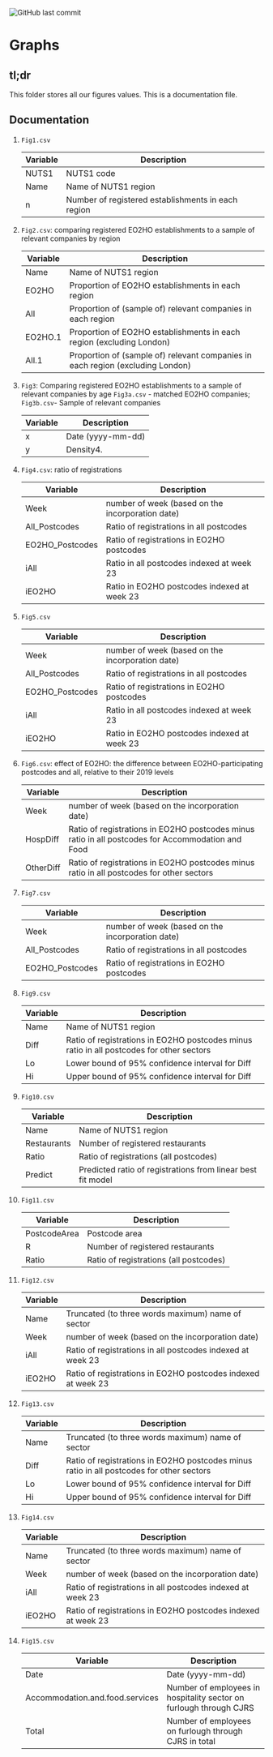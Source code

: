 ![GitHub last commit](https://img.shields.io/github/last-commit/ygalanak/EO2HO)

# Graphs

## tl;dr

This folder stores all our figures values. This is a documentation file.

## Documentation

1. `Fig1.csv`

   | Variable | Description                                        |
   | -------- | -------------------------------------------------- |
   | NUTS1    | NUTS1 code                                         |
   | Name     | Name of NUTS1 region                               |
   | n        | Number of registered establishments in each region |

2. `Fig2.csv`: comparing registered EO2HO establishments to a sample of relevant companies by region

   | Variable | Description                                                  |
   | -------- | ------------------------------------------------------------ |
   | Name     | Name of NUTS1 region                                         |
   | EO2HO    | Proportion of EO2HO establishments in each region            |
   | All      | Proportion of (sample of) relevant companies in each region  |
   | EO2HO.1  | Proportion of EO2HO establishments in each region (excluding London) |
   | All.1    | Proportion of (sample of) relevant companies in each region (excluding London) |

3. `Fig3`: Comparing registered EO2HO establishments to a sample of relevant companies by age
   `Fig3a.csv` - matched EO2HO companies; `Fig3b.csv`- Sample of relevant companies 

   | Variable | Description       |
   | -------- | ----------------- |
   | x        | Date (yyyy-mm-dd) |
   | y        | Density4.         |

4. `Fig4.csv`: ratio of registrations

   | Variable        | Description                                      |
   | --------------- | ------------------------------------------------ |
   | Week            | number of week (based on the incorporation date) |
   | All_Postcodes   | Ratio of registrations in all postcodes          |
   | EO2HO_Postcodes | Ratio of registrations in EO2HO postcodes        |
   | iAll            | Ratio in all postcodes indexed at week 23        |
   | iEO2HO          | Ratio in EO2HO postcodes indexed at week 23      |

5. `Fig5.csv`

   | Variable        | Description                                      |
   | --------------- | ------------------------------------------------ |
   | Week            | number of week (based on the incorporation date) |
   | All_Postcodes   | Ratio of registrations in all postcodes          |
   | EO2HO_Postcodes | Ratio of registrations in EO2HO postcodes        |
   | iAll            | Ratio in all postcodes indexed at week 23        |
   | iEO2HO          | Ratio in EO2HO postcodes indexed at week 23      |

6. `Fig6.csv`: effect of EO2HO: the difference between EO2HO-participating postcodes and all, relative to their 2019 levels

   | Variable  | Description                                                  |
   | --------- | ------------------------------------------------------------ |
   | Week      | number of week (based on the incorporation date)             |
   | HospDiff  | Ratio of registrations in EO2HO postcodes minus ratio in all postcodes for Accommodation and Food |
   | OtherDiff | Ratio of registrations in EO2HO postcodes minus ratio in all postcodes for other sectors |

7. `Fig7.csv`

   | Variable        | Description                                      |
   | --------------- | ------------------------------------------------ |
   | Week            | number of week (based on the incorporation date) |
   | All_Postcodes   | Ratio of registrations in all postcodes          |
   | EO2HO_Postcodes | Ratio of registrations in EO2HO postcodes        |

8. `Fig9.csv`

   | Variable | Description                                                  |
   | -------- | ------------------------------------------------------------ |
   | Name     | Name of NUTS1 region                                         |
   | Diff     | Ratio of registrations in EO2HO postcodes minus ratio   in all postcodes for other sectors |
   | Lo       | Lower bound of 95% confidence interval for Diff              |
   | Hi       | Upper bound of 95% confidence interval for Diff              |

9. `Fig10.csv`

   | Variable    | Description                                                  |
   | ----------- | ------------------------------------------------------------ |
   | Name        | Name of NUTS1 region                                         |
   | Restaurants | Number of registered restaurants                             |
   | Ratio       | Ratio of registrations (all postcodes)                       |
   | Predict     | Predicted ratio of registrations from linear best fit   model |

10. `Fig11.csv`

    | Variable     | Description                            |
    | ------------ | -------------------------------------- |
    | PostcodeArea | Postcode area                          |
    | R            | Number of registered restaurants       |
    | Ratio        | Ratio of registrations (all postcodes) |

11. `Fig12.csv`

    | Variable | Description                                                  |
    | -------- | ------------------------------------------------------------ |
    | Name     | Truncated (to three words maximum) name of sector            |
    | Week     | number of week (based on the incorporation date)             |
    | iAll     | Ratio of registrations in all postcodes indexed at   week 23 |
    | iEO2HO   | Ratio of registrations in EO2HO postcodes indexed at   week 23 |

12. `Fig13.csv`

    | Variable | Description                                                  |
    | -------- | ------------------------------------------------------------ |
    | Name     | Truncated (to three words maximum) name of sector            |
    | Diff     | Ratio of registrations in EO2HO postcodes minus ratio   in all postcodes for other sectors |
    | Lo       | Lower bound of 95% confidence interval for Diff              |
    | Hi       | Upper bound of 95% confidence interval for Diff              |

13. `Fig14.csv`

    | Variable | Description                                                  |
    | -------- | ------------------------------------------------------------ |
    | Name     | Truncated (to three words maximum) name of sector            |
    | Week     | number of week (based on the incorporation date)             |
    | iAll     | Ratio of registrations in all postcodes indexed at   week 23 |
    | iEO2HO   | Ratio of registrations in EO2HO postcodes indexed at   week 23 |

14. `Fig15.csv`

    | Variable                        | Description                                                  |
    | ------------------------------- | ------------------------------------------------------------ |
    | Date                            | Date (yyyy-mm-dd)                                            |
    | Accommodation.and.food.services | Number of employees in hospitality sector on furlough   through CJRS |
    | Total                           | Number of employees on furlough through CJRS in total        |





